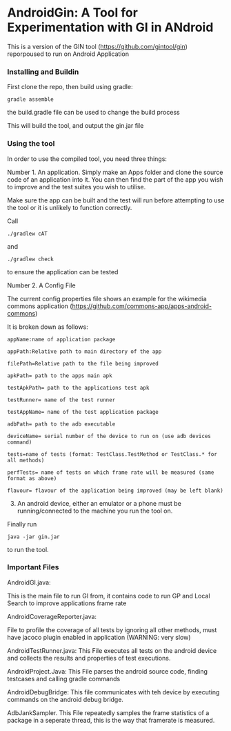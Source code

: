 

# AndroidGin: A Tool for Experimentation with GI in ANdroid

This is a version of the GIN tool (https://github.com/gintool/gin) reporpoused to run on Android Application
### Installing and Buildin

First clone the repo, then build using gradle:

```
gradle assemble
```

the build.gradle file can be used to change the build process

This will build the tool, and output the gin.jar file

### Using the tool

In order to use the compiled tool, you need three things:

Number 1. An application. 
Simply make an Apps folder and clone the source code of an application into it. You can then find the part of the app you wish to improve and the test suites you wish to utilise.

Make sure the app can be built and the test will run before attempting to use the tool or it is unlikely to function correctly.

Call 
```
./gradlew cAT
```
and
```
./gradlew check 
```

to ensure the application can be tested


Number 2. A Config File

The current config.properties file shows an example for the wikimedia commons application (https://github.com/commons-app/apps-android-commons)

It is broken down as follows:
```
appName:name of application package

appPath:Relative path to main directory of the app

filePath=Relative path to the file being improved

apkPath= path to the apps main apk

testApkPath= path to the applications test apk

testRunner= name of the test runner

testAppName= name of the test application package

adbPath= path to the adb executable

deviceName= serial number of the device to run on (use adb devices command)

tests=name of tests (format: TestClass.TestMethod or TestClass.* for all methods)

perfTests= name of tests on which frame rate will be measured (same format as above)

flavour= flavour of the application being improved (may be left blank)
```

3. An android device, either an emulator or a phone must be running/connected to the machine you run the tool on.

Finally run 
```
java -jar gin.jar
```
to run the tool.

### Important Files

AndroidGI.java:

This is the main file to run GI from, it contains code to run GP and Local Search to improve applications frame rate

AndroidCoverageReporter.java:

File to profile the coverage of all tests by ignoring all other methods, must have jacoco plugin enabled in application (WARNING: very slow)

AndroidTestRunner.java:
This File executes all tests on the android device and collects the results and properties of test executions.


AndroidProject.Java:
This File parses the android source code, finding testcases and calling gradle commands

AndroidDebugBridge:
This file communicates with teh device by executing commands on the android debug bridge.

AdbJankSampler.
This File repeatedly samples the frame statistics of a package in a seperate thread, this is the way that framerate is measured.





